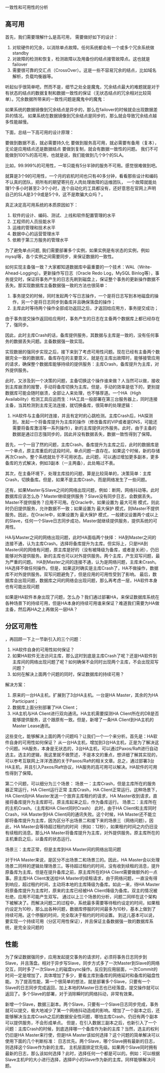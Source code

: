 一致性和可用性的分析

## 高可用

首先，我们需要理解什么是高可用， 需要做好如下的设计：


1. 对软硬件的冗余，以消除单点故障。任何系统都会有一个或多个冗余系统做standby
2. 对故障的检测和恢复，检测故障以及用备份的结点接管故障点。这也就是failover
3. 需要很可靠的交汇点（CrossOver）。这是一些不容易冗余的结点，比如域名解析，负载均衡器等。

听起似乎很简单吧，然而不是，细节之处全是魔鬼，冗余结点最大的难题就是对于有状态的结点的数据复制和数据一致性的保证（无状态结点的冗余相对比较简单）。冗余数据所带来的一致性问题是魔鬼中的魔鬼：

如果系统的数据镜像到冗余结点是异步的，那么在failover的时候就会出现数据差异的情况。
如果系统在数据镜像到冗余结点是同步的，那么就会导致冗余结点越多性能越慢。

下面，总结一下高可用的设计原理：

要做到数据不丢，就必需要持久化
要做到服务高可用，就必需要有备用（复本），无论是应用结点还是数据结点
要做到复制，就会有数据一致性的问题。
我们不可能做到100%的高可用，也就是说，我们能做到几个9个的SLA。

比如，99.999%的可用性，一年只能有5分半钟的服务不可用。感觉很难做到吧。

就算是3个9的可用性，一个月的宕机时间也只有40多分钟，看看那些设计和编码不认真的团队，把所有的期望寄托在人肉处理故障的运维团队， 一个故障就能处理1个多小时甚至2-3个小时，连个自动化的工具都没有，还好意思在官网上声明自己的SLA是3个9或是5个9，这不是欺骗大众吗？。

真正决定高可用系统的本质原因如下：
1. 软件的设计、编码、测试、上线和软件配置管理的水平
2. 工程师的人员技能水平
3. 运维的管理和技术水平
4. 数据中心的运营管理水平
5. 依赖于第三方服务的管理水平


为了避免单点问题, 我们需要部署多个实例，如果实例是有状态的实例，例如mysql等，各个实例之间需要同步，来保证数据的一致性。

如何实现主备强一致？大家都知道数据库中最重要的一个技术：WAL（Write-Ahead-Logging）。更新操作写日志（Oracle Redo Log，MySQL Binlog等），事务提交时，保证将事务产生的日志先刷到磁盘上，保证整个事务的更新操作数据不丢失。那实现数据库主备数据强一致的方法也很简单：
1. 事务提交的时候，同时发起两个写日志操作，一个是将日志写到本地磁盘的操作，另一个是将日志同步到备库并且确保落盘的操作；
2. 主库此时等待两个操作全部成功返回之后，才返回给应用方，事务提交成功；

由于事务提交操作返回给应用时，事务产生的日志在主备两个数据库上都已经存在了，强同步。

因此，此时主库Crash的话，备库提供服务，其数据与主库是一致的，没有任何事务的数据丢失问题。主备数据强一致实现。

实现数据的强同步实现之后，接下来到了考虑可用性问题。现在已经有主备两个数据完全一致的数据库，备库存在的主要意义，就是在主库出故障时，能够接管应用的请求，确保整个数据库能够持续的提供服务：主库Crash，备库提升为主库，对外提供服务。

此时，又涉及到一个决策的问题，主备切换这个操作谁来做？人当然可以做，接收到主库崩溃的报警，手动将备库切换为主库。但是，手动的效率是低下的，更别提数据库可能会随时崩溃，全部让人来处理，也不够厚道。一个HA（High Availability）检测工具应运而生：HA工具一般部署在第三台服务器上，同时连接主备，当其检测到主库无法连接，就切换备库，很简单的处理逻辑：

1. HA软件与主备同时连接，并且有定时的心跳检测。主库Crash后，HA探测到，发起一个将备库提升为主库的操作（修改备库的VIP或者是DNS，可能还需要将备库激活等一系列操作），新的主库提供对外服务。此时，由于主备的数据是通过日志强同步的，因此并没有数据丢失，数据一致性得到了保障。

首先，一个一目了然的问题，主库Crash，备库提升为主库之后，此时的数据库是一个单点，原主库重启的这段时间，单点问题一直存在。如果这个时候，新的存储再次Crash，整个系统就处于不可用状态。此问题，可以通过增加更多副本，更多备库的方式解决，例如3副本（一主两备），此处略过不表。

其次，在主备环境下，处理主库挂的问题，算是比较简单的，决策简单：主库Crash，切换备库。但是，如果不是主库Crash，而是网络发生了一些问题。

还有，如果Master与Slave之间的网络出现问题，例如：断网，网络抖动等。此时数据库应该怎么办？Master继续提供服务？Slave没有同步日志，会数据丢失。Master不提供服务？应用不可用。在Oracle中，如果设置为 最大可用 模式，则此时仍旧提供服务，允许数据不一致；如果设置为 最大保护 模式，则Master不提供服务。因此，在Oracle中，如果设置为 最大保护 模式，一般建议设置两个或以上的Slave，任何一个Slave日志同步成功，Master就继续提供服务，提供系统的可用性。


HA与Master之间的网络出现问题，此时HA面临两个抉择：
HA到Master之间的连接不通，认为主库Crash。选择将备库提升为主库。但实际上，只是HA到Master间的网络有问题，原主库是好的（没有被降级为备库，或者是关闭），仍旧能够对外提供服务。新的主库也可以对外提供服务。两个主库，产生双写问题，最为严重的问题。
HA到Master之间的连接不通，认为是网络问题，主库未Crash。HA选择不做任何操作。但是，如果这时确实是主库Crash了，HA不做操作，数据库不对外提供服务。双写问题避免了，但是应用的可用性受到了影响。
最后，数据库会出现问题，数据库之间的网络会出现问题，那么再考虑一层，HA软件本身也有可能出现问题

如果是HA软件本身出现了问题，怎么办？我们通过部署HA，来保证数据库系统在各种场景下的持续可用，但是HA本身的持续可用谁来保证？难道我们需要为HA做主备，然后再HA之上再做另一层HA？


## 分区可用性

，再回顾一下上一节新引入的三个问题：
1. HA软件自身的可用性如何保证？
2. 如果HA软件无法访问主库，那么这时到底是主库Crash了呢？还是HA软件到主库间的网络出现问题了呢？如何确保不会同时出现两个主库，不会出现双写问题？
3. 如何在解决上面两个问题的同时，保证数据库的持续可用？

解决方案：
1. 原来的一台HA主机，扩展到了3台HA主机。一台是HA Master，其余的为HA Participant；
2. 数据库上面分别部署了HA Client；
3. HA主机与HA Client进行双向通讯。HA主机需要探测HA Client所在的DB是否能够提供服务，这个跟原有一致。但是，新增了一条HA Client到HA主机的Master Lease通讯。


这些变化，能够解决上面的两个问题吗？让我们一个一个来分析。首先是：HA软件自身的可用性如何保证？
从一台HA主机，增加到3台HA主机，正是为了解决这个问题。HA服务，本身是无状态的，3台HA主机，可以通过Paxos/Raft进行自动选主。选主的逻辑，我这里就不做赘述，不是本文的重点，想详细了解其实现的，可以参考互联网上洋洋洒洒的关于Paxos/Raft的相关文章。总之，通过部署3台HA主机，并且引入Paxos/Raft协议，HA服务的高可用可以解决。HA软件的可用性得到了保障。


第二个问题，可以细分为三个场景：
场景一：主库Crash，但是主库所在的服务器正常运行，HA Client运行正常
主库Crash，HA Client正常运行。这种场景下，HA Client向HA Master发送一个放弃主库租约的请求，HA Master收到请求，直接将备库提升为主库即可。原主库起来之后，作为备库运行。
场景二：主库所在的主机Crash。（主库和HA Client同时Crash）
此时，由于HA Client和主库同时Crash，HA Master到HA Client间的通讯失败。这个时候，HA Master还不能立即将备库提升为主库，因为区分不出场景二和接下来的场景三（网络问题）。因此，HA Master会等待超过租约的时间（例如：12秒），如果租约时间之内仍旧没有续租的消息。那么HA Master将备库提升为主库，对外提供服务。原主库所在的主机重启之后，以备库的状态运行。

场景三：主库正常，但是主库到HA Master间的网络出现问题

对于HA Master来说，是区分不出场景二和场景三的。因此，HA Master会以处理场景二同样的逻辑处理场景三。等待超过租约的时间，没有收到续租的消息，提升原备库为主库。但是在提升备库之前，原主库所在的HA Client需要做额外的一点事。原主库HA Client发送给HA Master的续租请求，由于网络问题，一直没有得到响应，超过租约时间，主动将本地的主库降级为备库。如此一来，待HA Master将原备库提升为主库时，原来的主库已经被HA Client降级为备库。双主的情况被杜绝，应用不可能产生双写。
通过以上三个场景的分析，问题二同样在这个架构下被解决了。而解决问题二的过程中，系统最多需要等待租约设定的时间，如果租约设定为10秒，那么出各种问题，数据库停服的时间最多为10秒，基本上做到了持续可用。这个停服的时间，完全取决于租约的时间设置。
到这儿基本可以说，要实现一个持续可用（分区可用性保证），并且保证主备数据强一致的数据库系统，是完全没问题的

## 性能

为了保证数据强同步，应用发起提交事务的请求时，必须将事务日志同步到Slave，并且落盘。相对于异步写Slave，同步方式多了一次Master到Slave的网络交互，同时多了一次Slave上的磁盘sync操作。反应到应用层面，一次Commit的时间一定是增加了，具体增加了多少，要看主库到备库的网络延时和备库的磁盘性能。
为了提高性能，第一个很简单的想法，就是部署多个Slave，只要有一个Slave的日志同步完成返回，加上本地的Master日志也已经落盘，提交操作就可以返回了。多个Slave的部署，对于消除瞬时的网络抖动，非常有效果。

新增一个Slave，数据三副本。两个Slave，只要有一个Slave日志同步完成，事务就可以提交，极大地减少了某一个网络抖动造成的影响。增加了一个副本之后，还能够解决当主库Crash之后的数据安全性问题，哪怕主库Crash，仍旧有两个副本可以提供服务，不会形成单点。
但是，在引入数据三副本之后，也新引入了一个问题：主库Crash的时候，到底选择哪一个备库作为新的主库？当然，选主的权利仍旧是HA Master来行使，但是HA Master该如何选择？这个问题的简单解决可以使用下面的几个判断标准：
日志优先。两个Slave，哪个Slave拥有最新的日志，则选择这个Slave作为新的主库。
主机层面排定优先级。如果两个Slave同时拥有最新的日志，那么该如何选择？此时，选择任何一个都是可以的。例如：可以根据Slave主机IP的大小进行选择，选择IP小的Slave作为新的主库。同样能够解决问题。
